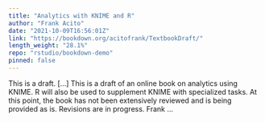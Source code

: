 ```yaml
---
title: "Analytics with KNIME and R"
author: "Frank Acito"
date: "2021-10-09T16:56:01Z"
link: "https://bookdown.org/acitofrank/TextbookDraft/"
length_weight: "28.1%"
repo: "rstudio/bookdown-demo"
pinned: false
---
```


This is a draft. [...] This is a draft of an online book on analytics using KNIME. R will also be used to supplement KNIME with specialized tasks. At this point, the book has not been extensively reviewed and is being provided as is. Revisions are in progress. Frank ...
